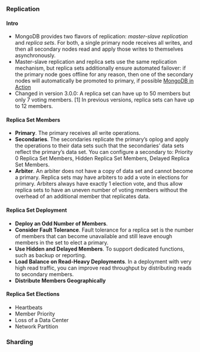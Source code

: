 ### Replication

#### Intro
- MongoDB provides two flavors of replication: *master-slave replication* and *replica sets*. For both, a single primary node receives all writes, and then all secondary nodes read and apply those writes to themselves asynchronously.
- Master-slave replication and replica sets use the same replication mechanism, but replica sets additionally ensure automated failover: if the primary node goes offline for any reason, then one of the secondary nodes will automatically be promoted to primary, if possible [MongoDB in Action]()
- Changed in version 3.0.0: A replica set can have up to 50 members but only 7 voting members. [1] In previous versions, replica sets can have up to 12 members. 

#### Replica Set Members
- **Primary**. The primary receives all write operations.
- **Secondaries**. The secondaries replicate the primary’s oplog and apply the operations to their data sets such that the secondaries’ data sets reflect the primary’s data set. You can configure a secondary to: Priority 0 Replica Set Members, Hidden Replica Set Members, Delayed Replica Set Members.
- **Arbiter**. An arbiter does not have a copy of data set and cannot become a primary. Replica sets may have arbiters to add a vote in elections for primary. Arbiters always have exactly 1 election vote, and thus allow replica sets to have an uneven number of voting members without the overhead of an additional member that replicates data.

#### Replica Set Deployment 
- **Deploy an Odd Number of Members**.
- **Consider Fault Tolerance**. Fault tolerance for a replica set is the number of members that can become unavailable and still leave enough members in the set to elect a primary.
- **Use Hidden and Delayed Members**. To support dedicated functions, such as backup or reporting.
- **Load Balance on Read-Heavy Deployments**. In a deployment with very high read traffic, you can improve read throughput by distributing reads to secondary members. 
- **Distribute Members Geographically**

#### Replica Set Elections
- Heartbeats
- Member Priority
- Loss of a Data Center
- Network Partition

### Sharding
